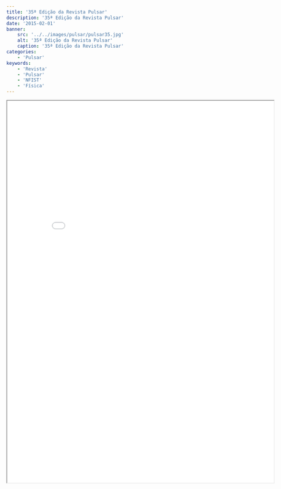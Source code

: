 ```yaml
---
title: '35ª Edição da Revista Pulsar'
description: '35ª Edição da Revista Pulsar'
date: '2015-02-01'
banner:
    src: '../../images/pulsar/pulsar35.jpg'
    alt: '35ª Edição da Revista Pulsar'
    caption: '35ª Edição da Revista Pulsar'
categories:
    - 'Pulsar'
keywords:
    - 'Revista'
    - 'Pulsar'
    - 'NFIST'
    - 'Física'
---
```


<iframe width="700" height="1000" src="../../pulsar/pulsar35.pdf"></iframe>
